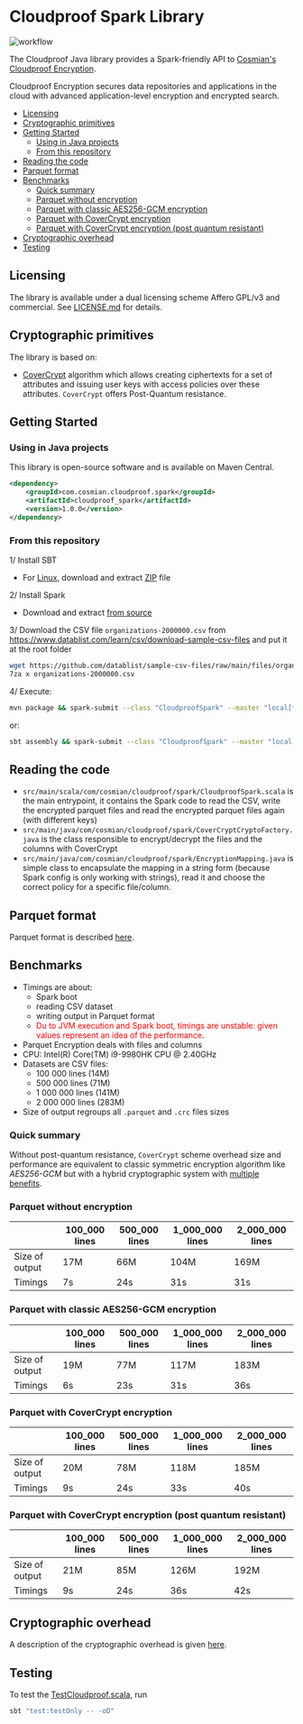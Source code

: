 # Cloudproof Spark Library

![workflow](https://github.com/Cosmian/cloudproof_spark/actions/workflows/ci.yml/badge.svg)

The Cloudproof Java library provides a Spark-friendly API to [Cosmian's Cloudproof Encryption](https://docs.cosmian.com/cloudproof_encryption/use_cases_benefits/).

Cloudproof Encryption secures data repositories and applications in the cloud with advanced application-level encryption and encrypted search.

<!-- toc -->

- [Licensing](#licensing)
- [Cryptographic primitives](#cryptographic-primitives)
- [Getting Started](#getting-started)
  * [Using in Java projects](#using-in-java-projects)
  * [From this repository](#from-this-repository)
- [Reading the code](#reading-the-code)
- [Parquet format](#parquet-format)
- [Benchmarks](#benchmarks)
  * [Quick summary](#quick-summary)
  * [Parquet without encryption](#parquet-without-encryption)
  * [Parquet with classic AES256-GCM encryption](#parquet-with-classic-aes256-gcm-encryption)
  * [Parquet with CoverCrypt encryption](#parquet-with-covercrypt-encryption)
  * [Parquet with CoverCrypt encryption (post quantum resistant)](#parquet-with-covercrypt-encryption-post-quantum-resistant)
- [Cryptographic overhead](#cryptographic-overhead)
- [Testing](#testing)

<!-- tocstop -->

## Licensing

The library is available under a dual licensing scheme Affero GPL/v3 and commercial. See [LICENSE.md](LICENSE.md) for details.

## Cryptographic primitives

The library is based on:

- [CoverCrypt](https://github.com/Cosmian/cover_crypt) algorithm which allows
creating ciphertexts for a set of attributes and issuing user keys with access
policies over these attributes. `CoverCrypt` offers Post-Quantum resistance.

<!-- - [Findex](https://github.com/Cosmian/findex) which is a cryptographic protocol designed to securely make search queries on
an untrusted cloud server. Thanks to its encrypted indexes, large databases can
securely be outsourced without compromising usability. -->

## Getting Started

### Using in Java projects

This library is open-source software and is available on Maven Central.

```xml
<dependency>
    <groupId>com.cosmian.cloudproof.spark</groupId>
    <artifactId>cloudproof_spark</artifactId>
    <version>1.0.0</version>
</dependency>
```

### From this repository

1/ Install SBT

- For [Linux](https://www.scala-sbt.org/1.x/docs/Installing-sbt-on-Linux.html), download and extract [ZIP](https://github.com/sbt/sbt/releases/download/v1.8.2/sbt-1.8.2.zip) file

2/ Install Spark

- Download and extract [from source](https://spark.apache.org/downloads.html)

3/ Download the CSV file `organizations-2000000.csv` from <https://www.datablist.com/learn/csv/download-sample-csv-files> and put it at the root folder

```bash
wget https://github.com/datablist/sample-csv-files/raw/main/files/organizations/organizations-2000000.csv
7za x organizations-2000000.csv
```

4/ Execute:

```bash
mvn package && spark-submit --class "CloudproofSpark" --master "local[*]" target/cloudproof_spark-1.0.0.jar
```

or:

```bash
sbt assembly && spark-submit --class "CloudproofSpark" --master "local[*]" target/scala-2.12/CloudproofSpark-assembly-1.0.0.jar
```

## Reading the code

- `src/main/scala/com/cosmian/cloudproof/spark/CloudproofSpark.scala` is the main entrypoint, it contains the Spark code to read the CSV, write the encrypted parquet files and read the encrypted parquet files again (with different keys)
- `src/main/java/com/cosmian/cloudproof/spark/CoverCryptCryptoFactory.java` is the class responsible to encrypt/decrypt the files and the columns with CoverCrypt
- `src/main/java/com/cosmian/cloudproof/spark/EncryptionMapping.java` is simple class to encapsulate the mapping in a string form (because Spark config is only working with strings), read it and choose the correct policy for a specific file/column.

## Parquet format

Parquet format is described [here](https://github.com/apache/parquet-format/blob/master/Encryption.md).

## Benchmarks

- Timings are about:
  - Spark boot
  - reading CSV dataset
  - writing output in Parquet format
  - <span style="color:red">Du to JVM execution and Spark boot, timings are unstable: given values represent an idea of the performance</span>.
- Parquet Encryption deals with files and columns
- CPU: Intel(R) Core(TM) i9-9980HK CPU @ 2.40GHz
- Datasets are CSV files:
  - 100 000 lines (14M)
  - 500 000 lines (71M)
  - 1 000 000 lines (141M)
  - 2 000 000 lines (283M)
- Size of output regroups all `.parquet` and `.crc` files sizes

### Quick summary

Without post-quantum resistance, `CoverCrypt` scheme overhead size and performance are equivalent to classic symmetric encryption algorithm like *AES256-GCM* but with a hybrid cryptographic system with [multiple benefits](https://docs.cosmian.com/cloudproof_encryption/use_cases_benefits/).

### Parquet without encryption

|                | 100_000 lines | 500_000 lines | 1_000_000 lines | 2_000_000 lines |
|----------------|---------------|---------------|-----------------|-----------------|
| Size of output | 17M           | 66M           | 104M            | 169M            |
| Timings        | 7s            | 24s           | 31s             | 31s             |

### Parquet with classic AES256-GCM encryption

|                | 100_000 lines | 500_000 lines | 1_000_000 lines | 2_000_000 lines |
|----------------|---------------|---------------|-----------------|-----------------|
| Size of output | 19M           | 77M           | 117M            | 183M            |
| Timings        | 6s            | 23s           | 31s             | 36s             |

### Parquet with CoverCrypt encryption

|                | 100_000 lines | 500_000 lines | 1_000_000 lines | 2_000_000 lines |
|----------------|---------------|---------------|-----------------|-----------------|
| Size of output | 20M           | 78M           | 118M            | 185M            |
| Timings        | 9s            | 24s           | 33s             | 40s             |

### Parquet with CoverCrypt encryption (post quantum resistant)

|                | 100_000 lines | 500_000 lines | 1_000_000 lines | 2_000_000 lines |
|----------------|---------------|---------------|-----------------|-----------------|
| Size of output | 21M           | 85M           | 126M            | 192M            |
| Timings        | 9s            | 24s           | 36s             | 42s             |

## Cryptographic overhead

A description of the cryptographic overhead is given [here](./CRYPTOGRAPHIC_OVERHEAD.md).

## Testing

To test the [TestCloudproof.scala](./src/test/scala/com/cosmian/cloudproof/spark/TestCloudproof.scala), run

```bash
sbt "test:testOnly -- -oD"
```

